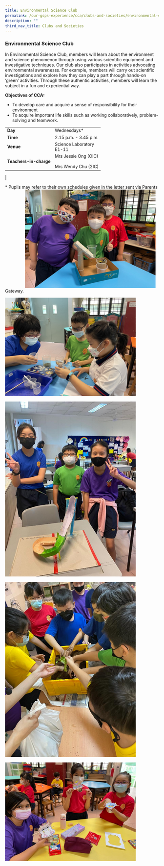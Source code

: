 ```yaml
---
title: Environmental Science Club
permalink: /our-gsps-experience/cca/clubs-and-societies/environmental-club/
description: ""
third_nav_title: Clubs and Societies
---
```

### **Environmental Science Club**


In Environmental Science Club, members will learn about the environment and science phenomenon through using various scientific equipment and investigative techniques.&nbsp;Our club also participates in activities advocating environmental awarenesss. For example, members will carry out scientific investigations and explore how they can play a part through hands-on ‘green’ activities. Through these authentic activities, members will learn the subject in a fun and experiential way.

**Objectives of CCA:**

*   To develop care and acquire a sense of responsibility for their environment
*   To acquire important life skills such as working collaboratively, problem-solving and teamwork.

|  |  |
|---|---|
| **Day** | Wednesdays* |
| **Time** |  2.15 p.m. - 3.45 p.m. |
| **Venue** | Science Laboratory<br>E1-11 |
| **Teachers-in-charge** | Mrs Jessie Ong (OIC)<br><br>Mrs Wendy Chu (2IC) |
|

\* Pupils may refer to their own schedules given in the letter sent via Parents Gateway.
<img src="/images/environmentalclub1.jpg" style="width:85%; margin-bottom:15px">

<img src="/images/environmentalclub2.jpg" style="width:85%; margin-bottom:15px">

<img src="/images/environmentalclub3.jpg" style="width:85%; margin-bottom:15px">

<img src="/images/environmentalclub4.jpg" style="width:85%; margin-bottom:15px">

<img src="/images/environmentalclub5.jpg" style="width:85%">